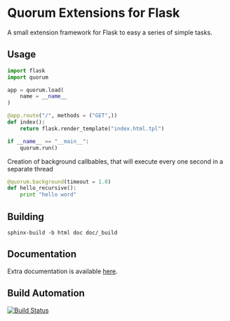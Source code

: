 # Quorum Extensions for Flask

A small extension framework for Flask to easy a series of simple tasks.

## Usage

```python
import flask
import quorum

app = quorum.load(
    name = __name__
)

@app.route("/", methods = ("GET",))
def index():
    return flask.render_template("index.html.tpl")

if __name__ == "__main__":
    quorum.run()
```

Creation of background callbables, that will execute every one second in a separate thread

```python
@quorum.background(timeout = 1.0)
def hello_recursive():
    print "hello word"
```

## Building

    sphinx-build -b html doc doc/_build
    
## Documentation

Extra documentation is available [here](https://quorum.readthedocs.org).

## Build Automation

[![Build Status](https://travis-ci.org/hivesolutions/flask_quorum.png?branch=master)](https://travis-ci.org/hivesolutions/flask_quorum)
